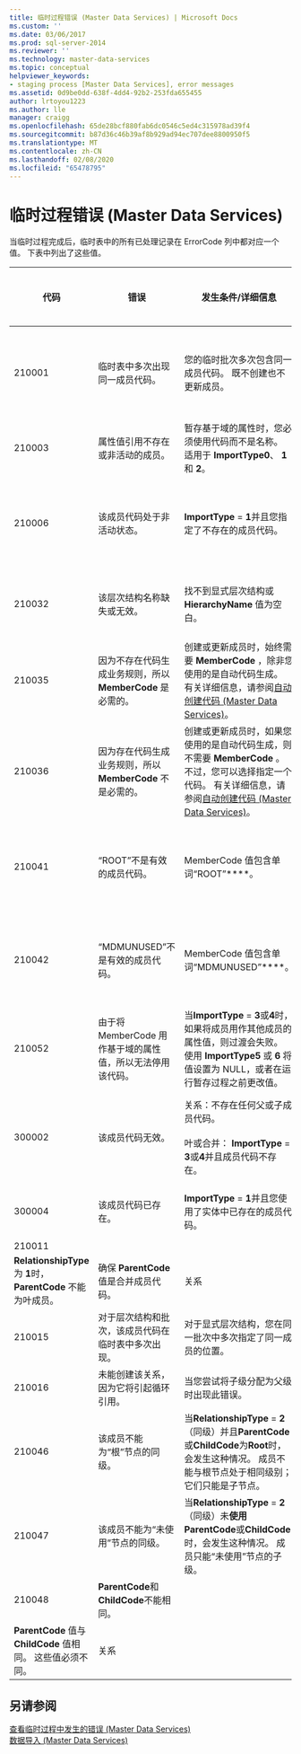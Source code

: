 ```yaml
---
title: 临时过程错误 (Master Data Services) | Microsoft Docs
ms.custom: ''
ms.date: 03/06/2017
ms.prod: sql-server-2014
ms.reviewer: ''
ms.technology: master-data-services
ms.topic: conceptual
helpviewer_keywords:
- staging process [Master Data Services], error messages
ms.assetid: 0d9be0dd-638f-4dd4-92b2-253fda655455
author: lrtoyou1223
ms.author: lle
manager: craigg
ms.openlocfilehash: 65de28bcf880fab6dc0546c5ed4c315978ad39f4
ms.sourcegitcommit: b87d36c46b39af8b929ad94ec707dee8800950f5
ms.translationtype: MT
ms.contentlocale: zh-CN
ms.lasthandoff: 02/08/2020
ms.locfileid: "65478795"
---
```

# <a name="staging-process-errors-master-data-services"></a>临时过程错误 (Master Data Services)
  当临时过程完成后，临时表中的所有已处理记录在 ErrorCode 列中都对应一个值。 下表中列出了这些值。  
  
|代码|错误|发生条件/详细信息|适用于表|  
|----------|-----------|--------------------------|----------------------|  
|210001|临时表中多次出现同一成员代码。|您的临时批次多次包含同一成员代码。 既不创建也不更新成员。|叶<br /><br /> 合并<br /><br /> 关系|  
|210003|属性值引用不存在或非活动的成员。|暂存基于域的属性时，您必须使用代码而不是名称。 适用于 **ImportType0**、 **1**和 **2**。|叶<br /><br /> 合并|  
|210006|该成员代码处于非活动状态。|**ImportType** = **1**并且您指定了不存在的成员代码。|叶<br /><br /> 合并<br /><br /> 关系|  
|210032|该层次结构名称缺失或无效。|找不到显式层次结构或 **HierarchyName** 值为空白。|合并<br /><br /> 关系|  
|210035|因为不存在代码生成业务规则，所以 **MemberCode** 是必需的。|创建或更新成员时，始终需要 **MemberCode** ，除非您使用的是自动代码生成。 有关详细信息，请参阅[自动创建代码 (Master Data Services)](automatic-code-creation-master-data-services.md)。|叶<br /><br /> 合并|  
|210036|因为存在代码生成业务规则，所以 **MemberCode** 不是必需的。|创建或更新成员时，如果您使用的是自动代码生成，则不需要 **MemberCode** 。 不过，您可以选择指定一个代码。 有关详细信息，请参阅[自动创建代码 (Master Data Services)](automatic-code-creation-master-data-services.md)。|叶<br /><br /> 合并|  
|210041|“ROOT”不是有效的成员代码。|MemberCode 值包含单词“ROOT”****。|叶<br /><br /> 合并<br /><br /> 关系|  
|210042|“MDMUNUSED”不是有效的成员代码。|MemberCode 值包含单词“MDMUNUSED”****。|叶<br /><br /> 合并<br /><br /> 关系|  
|210052|由于将 MemberCode 用作基于域的属性值，所以无法停用该代码。|当**ImportType** = **3**或**4**时，如果将成员用作其他成员的属性值，则过渡会失败。 使用 **ImportType5** 或 **6** 将值设置为 NULL，或者在运行暂存过程之前更改值。|叶<br /><br /> 合并|  
|300002|该成员代码无效。|关系：不存在任何父或子成员代码。<br /><br /> 叶或合并： **ImportType** = **3**或**4**并且成员代码不存在。|叶<br /><br /> 合并<br /><br /> 关系|  
|300004|该成员代码已存在。|**ImportType** = **1**并且您使用了实体中已存在的成员代码。|叶<br /><br /> 合并|  
|210011|
  **RelationshipType** 为 **1**时， **ParentCode** 不能为叶成员。|确保 **ParentCode** 值是合并成员代码。|关系|  
|210015|对于层次结构和批次，该成员代码在临时表中多次出现。|对于显式层次结构，您在同一批次中多次指定了同一成员的位置。|关系|  
|210016|未能创建该关系，因为它将引起循环引用。|当您尝试将子级分配为父级时出现此错误。|关系|  
|210046|该成员不能为“根”节点的同级。|当**RelationshipType** = **2** （同级）并且**ParentCode**或**ChildCode**为**Root**时，会发生这种情况。 成员不能与根节点处于相同级别；它们只能是子节点。|关系|  
|210047|该成员不能为“未使用”节点的同级。|当**RelationshipType** = **2** （同级）未**使用** **ParentCode**或**ChildCode**时，会发生这种情况。 成员只能“未使用”节点的子级。|关系|  
|210048|**ParentCode**和**ChildCode**不能相同。|
  **ParentCode** 值与 **ChildCode** 值相同。 这些值必须不同。|关系|  
  
## <a name="see-also"></a>另请参阅  
 [查看临时过程中发生的错误 &#40;Master Data Services&#41;](view-errors-that-occur-during-staging-master-data-services.md)   
 [数据导入 &#40;Master Data Services&#41;](overview-importing-data-from-tables-master-data-services.md)  
  
  
